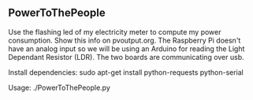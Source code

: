 PowerToThePeople
----------------

Use the flashing led of my electricity meter to compute my power consumption. Show this info on pvoutput.org.
The Raspberry Pi doesn't have an analog input so we will be using an Arduino for reading the Light Dependant Resistor (LDR). The two boards are communicating over usb.

Install dependencies: sudo apt-get install python-requests python-serial

Usage: ./PowerToThePeople.py
